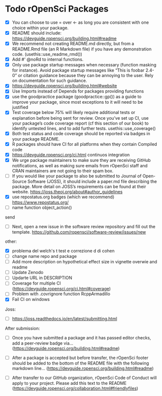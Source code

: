 # Todo rOpenSci Packages

- [x] You can choose to use = over <- as long you are consistent with one choice within your package. 
- [x] README should include: https://devguide.ropensci.org/building.html#readme
- [x] We recommend not creating README.md directly, but from a README.Rmd file (an R Markdown file) if you have any demonstration code. (usethis::use_readme_rmd())
- [x] Add #' @noRd to internal functions.
- [x] Only use package startup messages when necessary (function masking for instance). Avoid package startup messages like “This is foobar 2.4-0” or citation guidance because they can be annoying to the user. Rely on documentation for such guidance.
- [x] https://devguide.ropensci.org/building.html#website
- [x] Use Imports instead of Depends for packages providing functions
- [x] use the goodpractice package (goodpractice::gp()) as a guide to improve your package, since most exceptions to it will need to be justified
- [x] Test coverage below 75% will likely require additional tests or explanation before being sent for review. Once you’ve set up CI, use your package’s code coverage report (cf this section of our book) to identify untested lines, and to add further tests. usethis::use_coverage()
- [x] Both test status and code coverage should be reported via badges in your package README.
- [x] R packages should have CI for all platforms when they contain Compiled code
- [x] https://devguide.ropensci.org/ci.html continuos integration
- [x] We urge package maintainers to make sure they are receiving GitHub notifications, as well as making sure emails from rOpenSci staff and CRAN maintainers are not going to their spam box.
- [ ] If you would like your package to also be submitted to Journal of Open-Source Software (JOSS), it should include a paper.md file describing the package. More detail on JOSS’s requirements can be found at their website. https://joss.theoj.org/about#author_guidelines
- [x] use repostatus.org badges (which we recommend) https://www.repostatus.org/
- [ ] name function object_action()

send

- [ ] Next, open a new issue in the software review repository and fill out the template. https://github.com/ropensci/software-review/issues/new


other:

- [x] problema del welch's t test e correzione d di cohen
- [ ] change name repo and package
- [ ] Add more description on hypothetical effect size in vignette overwie and readme
- [ ] Update Zenodo
- [ ] Updarte URL in DESCRIPTION
- [ ] Coverage for multiple CI (https://devguide.ropensci.org/ci.html#coverage)
- [ ] Problem with .covrignore function RcppArmadillo
- [x] Fail CI on windows

Joss:

- [ ] https://joss.readthedocs.io/en/latest/submitting.html


After submission:

- [ ] Once you have submitted a package and it has passed editor checks, add a peer-review badge via... (https://devguide.ropensci.org/building.html#readme)
- [ ] After a package is accepted but before transfer, the rOpenSci footer should be added to the bottom of the README file with the following markdown line... (https://devguide.ropensci.org/building.html#readme)
- [ ] After transfer to our GitHub organization, rOpenSci Code of Conduct will apply to your project. Please add this text to the README (https://devguide.ropensci.org/collaboration.html#friendlyfiles)

